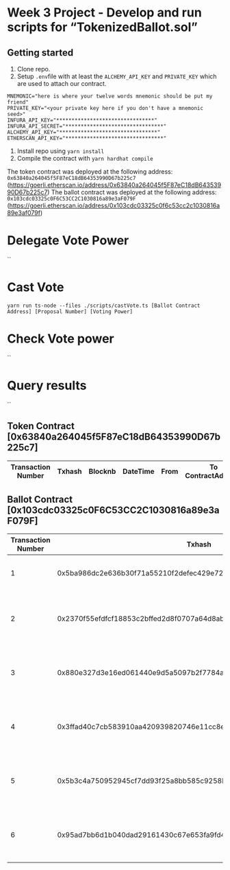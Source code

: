 Week 3 Project - Develop and run scripts for “TokenizedBallot.sol”
===========================

Getting started
-------------------

1. Clone repo.
2. Setup `.env`file with at least the `ALCHEMY_API_KEY` and `PRIVATE_KEY` which are used to attach our contract. 
````
MNEMONIC="here is where your twelve words mnemonic should be put my friend"
PRIVATE_KEY="<your private key here if you don't have a mnemonic seed>"
INFURA_API_KEY="********************************"
INFURA_API_SECRET="********************************"
ALCHEMY_API_KEY="********************************"
ETHERSCAN_API_KEY="********************************"
````

1. Install repo using `yarn install`
2. Compile the contract with `yarn hardhat compile`

The token contract was deployed at the following address: `0x63840a264045f5F87eC18dB64353990D67b225c7` 
(https://goerli.etherscan.io/address/0x63840a264045f5F87eC18dB64353990D67b225c7)
The ballot contract was deployed at the following address: `0x103cdc03325c0F6C53CC2C1030816a89e3aF079F` (https://goerli.etherscan.io/address/0x103cdc03325c0f6c53cc2c1030816a89e3af079f)


# Delegate Vote Power
``

# Cast Vote
`yarn run ts-node --files ./scripts/castVote.ts [Ballot Contract Address] [Proposal Number] [Voting Power] `

# Check Vote power
``

# Query results
``

Token Contract [0x63840a264045f5F87eC18dB64353990D67b225c7] 
-------------------
| Transaction Number | Txhash                                                             | Blocknb | DateTime                     | From                                             | To ContractAddress                         |  Method             | Info                 |
|--------------------|--------------------------------------------------------------------|---------|------------------------------|--------------------------------------------------|--------------------------------------------|---------------------|----------------------|




Ballot Contract [0x103cdc03325c0F6C53CC2C1030816a89e3aF079F] 
-------------------
| Transaction Number | Txhash                                                             | Blocknb | DateTime                     | From                                             | To ContractAddress                         |  Method             | Info                 |
|--------------------|--------------------------------------------------------------------|---------|------------------------------|--------------------------------------------------|--------------------------------------------|---------------------|----------------------|
|          1         | 0x5ba986dc2e636b30f71a55210f2defec429e72877bd3217b75e2ac68c033d333 | 8603148 | Mar-05-2023 07:41:24 PM +UTC | 0x344c263ae7575b58bcd313fd6a517c8ca8872b3b (Yannick)| 0x103cdc03325c0F6C53CC2C1030816a89e3aF079F |  Contract Creation |  |
|          2         | 0x2370f55efdfcf18853c2bffed2d8f0707a64d8ab9e1e07fca7a4634c407f010c | 8604165 | Mar-05-2023 11:55:12 PM +UTC | 0xc17eb79c3625a0c45381ee8dfe6dd2be3b049f10 (Marvin)| 0x103cdc03325c0F6C53CC2C1030816a89e3aF079F |  Vote | Failed - Block not yet mined |
|          3         | 0x880e327d3e16ed061440e9d5a5097b2f7784a259839b5520d772078ad05a6bcb | 8604180 | Mar-05-2023 11:59:00 PM +UTC | 0xc17eb79c3625a0c45381ee8dfe6dd2be3b049f10 (Marvin)| 0x103cdc03325c0F6C53CC2C1030816a89e3aF079F |  Vote | Failed - Block not yet mined |
|          4         | 0x3ffad40c7cb583910aa420939820746e11cc8ea4ec20e5c559e6cc07e7b095df | 8604200 | Mar-06-2023 12:04:48 AM +UTC | 0xc17eb79c3625a0c45381ee8dfe6dd2be3b049f10 (Marvin)| 0x103cdc03325c0F6C53CC2C1030816a89e3aF079F |  Vote | Failed - Block not yet mined |
|          5         | 0x5b3c4a750952945cf7dd93f25a8bb585c9258b1bbfd99313fb710d86e1cb41e3 | 8604245 | Mar-06-2023 12:17:36 AM +UTC | 0xc17eb79c3625a0c45381ee8dfe6dd2be3b049f10 (Marvin)| 0x103cdc03325c0F6C53CC2C1030816a89e3aF079F |  Vote | Failed - Block not yet mined |
|          6         | 0x95ad7bb6d1b040dad29161430c67e653fa9fd4ddf0691b9c9b1ab938f1665c55 | 8604250 | Mar-06-2023 12:18:36 AM +UTC | 0xc17eb79c3625a0c45381ee8dfe6dd2be3b049f10 (Marvin)| 0x103cdc03325c0F6C53CC2C1030816a89e3aF079F |  Vote | Failed - Block not yet mined |
